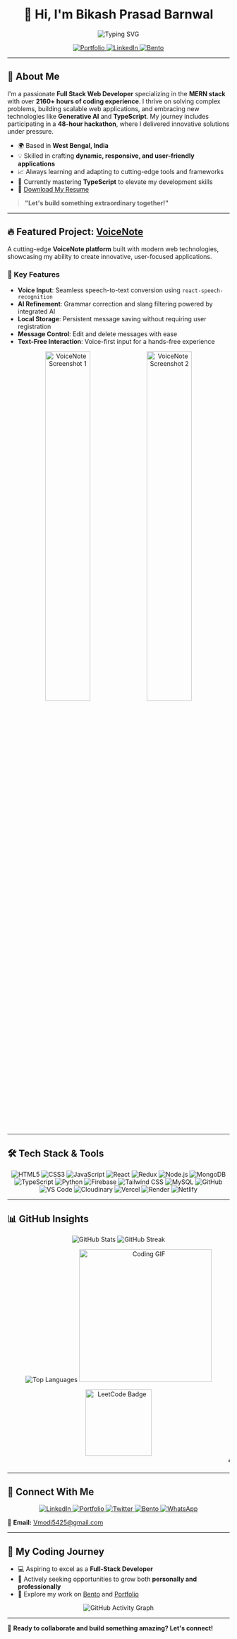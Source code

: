 <h1 align="center">👋 Hi, I'm Bikash Prasad Barnwal</h1>

<p align="center">
  <img src="https://readme-typing-svg.herokuapp.com?font=Fira+Code&weight=600&size=24&pause=1000&color=36BCF7&center=true&vCenter=true&width=600&lines=Full+Stack+Web+Developer;MERN+Stack+Enthusiast;Always+Learning+New+Things+🚀" alt="Typing SVG" />
</p>

<p align="center">
  <a href="https://heybikash.vercel.app/" target="_blank" rel="noopener noreferrer">
    <img src="https://img.shields.io/badge/Portfolio-000000?style=for-the-badge&logo=vercel&logoColor=white" alt="Portfolio" />
  </a>
  <a href="https://www.linkedin.com/in/bikash-prasad-barnwal-a3720a229/" target="_blank" rel="noopener noreferrer">
    <img src="https://img.shields.io/badge/LinkedIn-0077B5?style=for-the-badge&logo=linkedin&logoColor=white" alt="LinkedIn" />
  </a>
  <a href="https://bento.me/bikash-prasad-barnwal" target="_blank" rel="noopener noreferrer">
    <img src="https://img.shields.io/badge/Bento-000000?style=for-the-badge&logo=about.me&logoColor=white" alt="Bento" />
  </a>
</p>

---

## 🚀 About Me

I'm a passionate **Full Stack Web Developer** specializing in the **MERN stack** with over **2160+ hours of coding experience**. I thrive on solving complex problems, building scalable web applications, and embracing new technologies like **Generative AI** and **TypeScript**. My journey includes participating in a **48-hour hackathon**, where I delivered innovative solutions under pressure. 

- 🌍 Based in **West Bengal, India**
- 💡 Skilled in crafting **dynamic, responsive, and user-friendly applications**
- 📈 Always learning and adapting to cutting-edge tools and frameworks
- 🎯 Currently mastering **TypeScript** to elevate my development skills
- 📃 <a href="https://drive.google.com/file/d/1PAIcz3zjrIYvXF4ntgAiBSaEN2ktr9dn/view?usp=sharing" target="_blank" rel="noopener noreferrer">Download My Resume</a>

> **"Let's build something extraordinary together!"**

---

## 🔥 Featured Project: [VoiceNote](https://voice-note-3d8b.vercel.app/)

A cutting-edge **VoiceNote platform** built with modern web technologies, showcasing my ability to create innovative, user-focused applications.

### 🌟 Key Features
- **Voice Input**: Seamless speech-to-text conversion using `react-speech-recognition`
- **AI Refinement**: Grammar correction and slang filtering powered by integrated AI
- **Local Storage**: Persistent message saving without requiring user registration
- **Message Control**: Edit and delete messages with ease
- **Text-Free Interaction**: Voice-first input for a hands-free experience

<p align="center">
  <img width="45%" alt="VoiceNote Screenshot 1" src="https://github.com/user-attachments/assets/6c6fdfd5-d2f1-42ec-b980-2940f2fb6a45" />
  <img width="45%" alt="VoiceNote Screenshot 2" src="https://github.com/user-attachments/assets/7fc9b2e8-4743-4369-b328-1a62c79e932b" />
</p>

---

## 🛠️ Tech Stack & Tools

<p align="center">
  <img src="https://img.shields.io/badge/HTML5-E34F26?style=for-the-badge&logo=html5&logoColor=white" alt="HTML5" />
  <img src="https://img.shields.io/badge/CSS3-1572B6?style=for-the-badge&logo=css3&logoColor=white" alt="CSS3" />
  <img src="https://img.shields.io/badge/JavaScript-F7DF1E?style=for-the-badge&logo=javascript&logoColor=black" alt="JavaScript" />
  <img src="https://img.shields.io/badge/React-61DAFB?style=for-the-badge&logo=react&logoColor=black" alt="React" />
  <img src="https://img.shields.io/badge/Redux-764ABC?style=for-the-badge&logo=redux&logoColor=white" alt="Redux" />
  <img src="https://img.shields.io/badge/Node.js-339933?style=for-the-badge&logo=node.js&logoColor=white" alt="Node.js" />
  <img src="https://img.shields.io/badge/MongoDB-4EA94B?style=for-the-badge&logo=mongodb&logoColor=white" alt="MongoDB" />
  <img src="https://img.shields.io/badge/TypeScript-007ACC?style=for-the-badge&logo=typescript&logoColor=white" alt="TypeScript" />
  <img src="https://img.shields.io/badge/Python-3776AB?style=for-the-badge&logo=python&logoColor=white" alt="Python" />
  <img src="https://img.shields.io/badge/Firebase-FFCA28?style=for-the-badge&logo=firebase&logoColor=black" alt="Firebase" />
  <img src="https://img.shields.io/badge/Tailwind_CSS-38B2AC?style=for-the-badge&logo=tailwind-css&logoColor=white" alt="Tailwind CSS" />
  <img src="https://img.shields.io/badge/MySQL-4479A1?style=for-the-badge&logo=mysql&logoColor=white" alt="MySQL" />
  <img src="https://img.shields.io/badge/GitHub-181717?style=for-the-badge&logo=github&logoColor=white" alt="GitHub" />
  <img src="https://img.shields.io/badge/VS_Code-007ACC?style=for-the-badge&logo=visual-studio-code&logoColor=white" alt="VS Code" />
  <img src="https://img.shields.io/badge/Cloudinary-3448C5?style=for-the-badge&logo=cloudinary&logoColor=white" alt="Cloudinary" />
  <img src="https://img.shields.io/badge/Vercel-000000?style=for-the-badge&logo=vercel&logoColor=white" alt="Vercel" />
  <img src="https://img.shields.io/badge/Render-46E3B7?style=for-the-badge&logo=render&logoColor=black" alt="Render" />
  <img src="https://img.shields.io/badge/Netlify-00C7B7?style=for-the-badge&logo=netlify&logoColor=white" alt="Netlify" />
</p>

---

## 📊 GitHub Insights

<p align="center">
  <img src="https://github-readme-stats.vercel.app/api?username=Bikash-design-lab&show_icons=true&theme=radical&hide_border=true" alt="GitHub Stats" />
  <img src="https://github-readme-streak-stats.herokuapp.com?user=Bikash-design-lab&theme=radical&hide_border=true" alt="GitHub Streak" />
</p>

<p align="center">
  <img src="https://github-readme-stats.vercel.app/api/top-langs/?username=Bikash-design-lab&layout=compact&theme=radical&hide_border=true" alt="Top Languages" />
  <img src="https://user-images.githubusercontent.com/74038190/212750147-854a394f-fee9-4080-9770-78a4b7ece53f.gif" alt="Coding GIF" width="300" />
</p>

<p align="center">
  <img src="https://github.com/user-attachments/assets/0f99b9a3-b04c-4dd0-a09f-43d8077d5e38" alt="LeetCode Badge" width="150" />
  <br/>
  <marquee behavior="scroll" direction="left" scrollamount="5">
    🎮 Level Up: 50 Days of LeetCode Mastered! 🏆 Keep Grinding! 🚀
  </marquee>
</p>

---

## 📩 Connect With Me

<p align="center">
  <a href="https://www.linkedin.com/in/bikash-prasad-barnwal-a3720a229/" target="_blank" rel="noopener noreferrer">
    <img src="https://img.shields.io/badge/LinkedIn-0077B5?style=for-the-badge&logo=linkedin&logoColor=white" alt="LinkedIn" />
  </a>
  <a href="https://heybikash.vercel.app/" target="_blank" rel="noopener noreferrer">
    <img src="https://img.shields.io/badge/Portfolio-000000?style=for-the-badge&logo=vercel&logoColor=white" alt="Portfolio" />
  </a>
  <a href="https://twitter.com/vmodi5425" target="_blank" rel="noopener noreferrer">
    <img src="https://img.shields.io/badge/Twitter-1DA1F2?style=for-the-badge&logo=twitter&logoColor=white" alt="Twitter" />
  </a>
  <a href="https://bento.me/bikash-prasad-barnwal" target="_blank" rel="noopener noreferrer">
    <img src="https://img.shields.io/badge/Bento-000000?style=for-the-badge&logo=about.me&logoColor=white" alt="Bento" />
  </a>
  <a href="https://wa.me/8250204797" target="_blank" rel="noopener noreferrer">
    <img src="https://img.shields.io/badge/WhatsApp-25D366?style=for-the-badge&logo=whatsapp&logoColor=white" alt="WhatsApp" />
  </a>
</p>

📧 **Email:** [Vmodi5425@gmail.com](mailto:Vmodi5425@gmail.com)

---

## 🌟 My Coding Journey

- 💻 Aspiring to excel as a **Full-Stack Developer**
- 🌱 Actively seeking opportunities to grow both **personally and professionally**
- 🚀 Explore my work on [Bento](https://bento.me/bikash-prasad-barnwal) and [Portfolio](https://heybikash.vercel.app/)

<p align="center">
  <img src="https://github-readme-activity-graph.vercel.app/graph?username=Bikash-design-lab&theme=radical&hide_border=true" alt="GitHub Activity Graph" />
</p>

---

🚀 **Ready to collaborate and build something amazing? Let's connect!**
